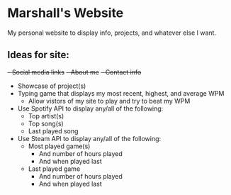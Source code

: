 # Marshall's Website

My personal website to display info, projects, and whatever else I want.

## Ideas for site:

~~- Social media links~~
~~- About me~~
~~- Contact info~~
- Showcase of project(s)
- Typing game that displays my most recent, highest, and average WPM
  - Allow vistors of my site to play and try to beat my WPM
- Use Spotify API to display any/all of the following:
  - Top artist(s)
  - Top song(s)
  - Last played song
- Use Steam API to display any/all of the following:
  - Most played game(s)
    - And number of hours played
    - And when played last
  - Last played game
    - And number of hours played
    - And when played last
